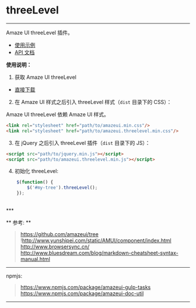 # threeLevel
---

Amaze UI threeLevel 插件。

- [使用示例](http://localhost:3000/docs/demo.html)
- [API 文档](http://localhost:3000/docs/api.html)

**使用说明：**

1. 获取 Amaze UI threeLevel

- [直接下载](https://github.com/liunwcj/threeLevel/archive/master.zip)

2. 在 Amaze UI 样式之后引入 threeLevel 样式（`dist` 目录下的 CSS）：

Amaze UI threeLevel 依赖 Amaze UI 样式。

```html
<link rel="stylesheet" href="path/to/amazeui.min.css"/>
<link rel="stylesheet" href="path/to/amazeui.threelevel.min.css"/>
```

3. 在 jQuery 之后引入 threeLevel 插件（`dist` 目录下的 JS）：

```html
<script src="path/to/jquery.min.js"></script>
<script src="path/to/amazeui.threelevel.min.js"></script>
```

4. 初始化 threeLevel:

```js
    $(function() {
        $('#my-tree').threeLevel();
    });
```

<br />  
***

** 参考: **

> https://github.com/amazeui/tree  
> !http://www.yunshipei.com/static/AMUI/component/index.html  
> http://www.browsersync.cn/  
> http://www.bluesdream.com/blog/markdown-cheatsheet-syntax-manual.html
***
npmjs:  
> https://www.npmjs.com/package/amazeui-gulp-tasks  
> https://www.npmjs.com/package/amazeui-doc-util
***
